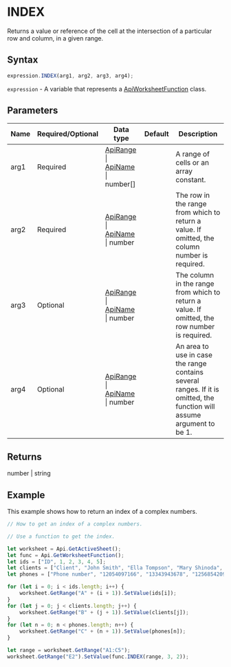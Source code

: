 # INDEX

Returns a value or reference of the cell at the intersection of a particular row and column, in a given range.

## Syntax

```javascript
expression.INDEX(arg1, arg2, arg3, arg4);
```

`expression` - A variable that represents a [ApiWorksheetFunction](../ApiWorksheetFunction.md) class.

## Parameters

| **Name** | **Required/Optional** | **Data type** | **Default** | **Description** |
| ------------- | ------------- | ------------- | ------------- | ------------- |
| arg1 | Required | [ApiRange](../../ApiRange/ApiRange.md) \| [ApiName](../../ApiName/ApiName.md) \| number[] |  | A range of cells or an array constant. |
| arg2 | Required | [ApiRange](../../ApiRange/ApiRange.md) \| [ApiName](../../ApiName/ApiName.md) \| number |  | The row in the range from which to return a value. If omitted, the column number is required. |
| arg3 | Optional | [ApiRange](../../ApiRange/ApiRange.md) \| [ApiName](../../ApiName/ApiName.md) \| number |  | The column in the range from which to return a value. If omitted, the row number is required. |
| arg4 | Optional | [ApiRange](../../ApiRange/ApiRange.md) \| [ApiName](../../ApiName/ApiName.md) \| number |  | An area to use in case the range contains several ranges. If it is omitted, the function will assume argument to be 1. |

## Returns

number \| string

## Example

This example shows how to return an index of a complex numbers.

```javascript editor-xlsx
// How to get an index of a complex numbers.

// Use a function to get the index.

let worksheet = Api.GetActiveSheet();
let func = Api.GetWorksheetFunction();
let ids = ["ID", 1, 2, 3, 4, 5];
let clients = ["Client", "John Smith", "Ella Tompson", "Mary Shinoda", "Lily-Ann Bates", "Clara Ray"];
let phones = ["Phone number", "12054097166", "13343943678", "12568542099", "12057032298", "12052914781"];

for (let i = 0; i < ids.length; i++) {
    worksheet.GetRange("A" + (i + 1)).SetValue(ids[i]);
}
for (let j = 0; j < clients.length; j++) {
    worksheet.GetRange("B" + (j + 1)).SetValue(clients[j]);
}
for (let n = 0; n < phones.length; n++) {
    worksheet.GetRange("C" + (n + 1)).SetValue(phones[n]);
}

let range = worksheet.GetRange("A1:C5");
worksheet.GetRange("E2").SetValue(func.INDEX(range, 3, 2));
```
